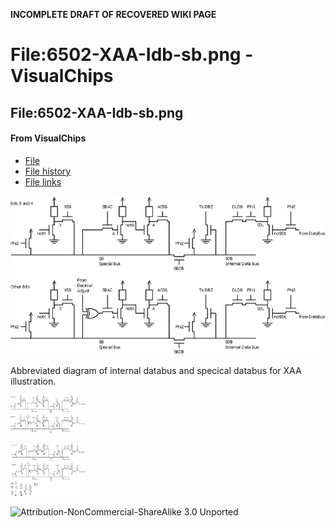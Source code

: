 **INCOMPLETE DRAFT OF RECOVERED WIKI PAGE**

# File:6502-XAA-Idb-sb.png - VisualChips


	

	
	


## File:6502-XAA-Idb-sb.png


	

		


#### From VisualChips


		

		

		

- [File](#file)
- [File history](#filehistory)
- [File links](#filelinks)

![File:6502-XAA-Idb-sb.png](images/thumb/e/e3/6502-XAA-Idb-sb.png/800px-6502-XAA-Idb-sb.png)


Abbreviated diagram of internal databus and specical databus for XAA illustration.



![Thumbnail for version as of 19:47, 10 January 2011](images/thumb/e/e3/6502-XAA-Idb-sb.png/120px-6502-XAA-Idb-sb.png)



![Thumbnail for version as of 19:45, 10 January 2011](images/thumb/archive/e/e3/20110110194756%216502-XAA-Idb-sb.png/120px-6502-XAA-Idb-sb.png)



![Attribution-NonCommercial-ShareAlike 3.0 Unported](http://i.creativecommons.org/l/by-nc-sa/3.0/88x31.png)

